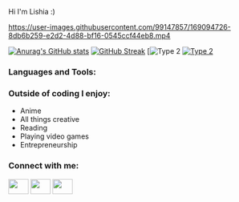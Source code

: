 Hi I'm Lishia :)






https://user-images.githubusercontent.com/99147857/169094726-8db6b259-e2d2-4d88-bf16-0545ccf44eb8.mp4



[![Anurag's GitHub stats](https://github-readme-stats.vercel.app/api?username=lellis09&theme=tokyonight&show_icons=true)](https://github.com/anuraghazra/github-readme-stats)
[![GitHub Streak](http://github-readme-streak-stats.herokuapp.com?user=lellis09&theme=tokyonight_duo)](https://git.io/streak-stats)
[![Type 2](https://img.shields.io/static/v1?label=|&message=website&color=01CBC7&style=for-the-badge&logo=website&logo-color=white) <a href="https://twitter.com/TealTernary" target="blank">![Type 2](https://img.shields.io/static/v1?label=|&message=linkedin&color=01CBC7&style=for-the-badge&logo=linkedin&logo-color=white)</a>

<h3 align="left">Languages and Tools:</h3>
<h3 align="left">Outside of coding I enjoy:</h3>
<ul> 
<li>Anime</li>
<li>All things creative</li>
<li>Reading</li>
<li>Playing video games</li>
<li>Entrepreneurship</li>
</ul>

<h3 align="left">Connect with me:</h3>
<p align="left">
<a href="https://twitter.com/TealTernary" target="blank"><img align="center" src="https://cdn.jsdelivr.net/npm/simple-icons@3.0.1/icons/twitter.svg" alt="" height="30" width="40" /></a>
<a href="https://www.linkedin.com/in/lishia-ellis/" target="blank"><img align="center" src="https://cdn.jsdelivr.net/npm/simple-icons@3.0.1/icons/linkedin.svg" alt="" height="30" width="40" /></a>
<a href="your link" target="blank"><img align="center" src="https://cdn.jsdelivr.net/npm/simple-icons@3.0.1/icons/youtube.svg" alt="" height="30" width="40" /></a>
</p>
